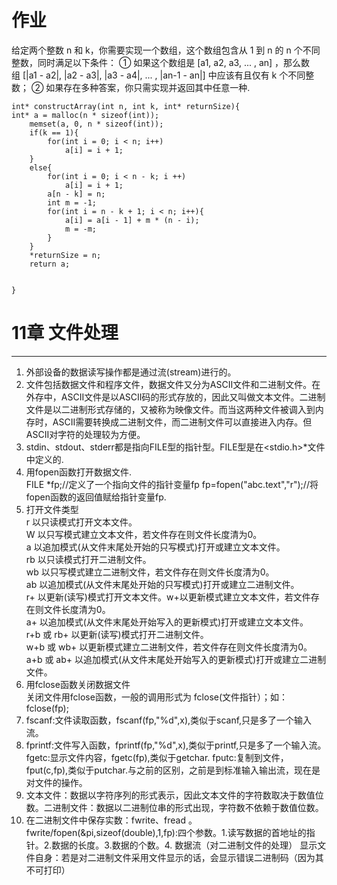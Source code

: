 # 作业
给定两个整数 n 和 k，你需要实现一个数组，这个数组包含从 1 到 n 的 n 个不同整数，同时满足以下条件：
① 如果这个数组是 [a1, a2, a3, ... , an] ，那么数组 [|a1 - a2|, |a2 - a3|, |a3 - a4|, ... , |an-1 - an|] 中应该有且仅有 k 个不同整数；
② 如果存在多种答案，你只需实现并返回其中任意一种.
```
int* constructArray(int n, int k, int* returnSize){
int* a = malloc(n * sizeof(int));
    memset(a, 0, n * sizeof(int));
    if(k == 1){
        for(int i = 0; i < n; i++)
            a[i] = i + 1;
    }
    else{
        for(int i = 0; i < n - k; i ++)
            a[i] = i + 1;
        a[n - k] = n;
        int m = -1;
        for(int i = n - k + 1; i < n; i++){
            a[i] = a[i - 1] + m * (n - i);
            m = -m;
        }
    }
    *returnSize = n;
    return a;


}
```
# 11章 文件处理
-------
1. 外部设备的数据读写操作都是通过流(stream)进行的。
2. 文件包括数据文件和程序文件，数据文件又分为ASCII文件和二进制文件。在外存中，ASCII文件是以ASCII码的形式存放的，因此又叫做文本文件。二进制文件是以二进制形式存储的，又被称为映像文件。而当这两种文件被调入到内存时，ASCII需要转换成二进制文件，而二进制文件可以直接进入内存。但ASCII对字符的处理较为方便。  
3. stdin、stdout、stderr都是指向FILE型的指针型。FILE型是在<stdio.h>*文件中定义的.
4. 用fopen函数打开数据文件.  
FILE *fp;//定义了一个指向文件的指针变量fp
fp=fopen("abc.text","r");//将fopen函数的返回值赋给指针变量fp.  
5. 打开文件类型  
r 以只读模式打开文本文件。  
W 以只写模式建立文本文件，若文件存在则文件长度清为0。  
a 以追加模式(从文件末尾处开始的只写模式)打开或建立文本文件。  
rb 以只读模式打开二进制文件。  
wb 以只写模式建立二进制文件，若文件存在则文件长度清为0。  
ab 以追加模式(从文件末尾处开始的只写模式)打开或建立二进制文件。  
r+ 以更新(读写)模式打开文本文件。w+以更新模式建立文本文件，若文件存在则文件长度清为0。  
a+ 以追加模式(从文件末尾处开始写入的更新模式)打开或建立文本文件。  
r+b 或 rb+ 以更新(读写)模式打开二进制文件。  
w+b 或 wb+ 以更新模式建立二进制文件，若文件存在则文件长度清为0。  
a+b 或 ab+ 以追加模式(从文件末尾处开始写入的更新模式)打开或建立二进制文件。 
6. 用fclose函数关闭数据文件  
关闭文件用fclose函数，一般的调用形式为
fclose(文件指针）；如：fclose(fp);  
7. fscanf:文件读取函数，fscanf(fp,"%d",x),类似于scanf,只是多了一个输入流。
8. fprintf:文件写入函数，fprintf(fp,"%d",x),类似于printf,只是多了一个输入流。
fgetc:显示文件内容，fgetc(fp),类似于getchar.
fputc:复制到文件，fput(c,fp),类似于putchar.与之前的区别，之前是到标准输入输出流，现在是对文件的操作。  
9. 文本文件：数据以字符序列的形式表示，因此文本文件的字符数取决于数值位数。二进制文件：数据以二进制位串的形式出现，字符数不依赖于数值位数。  
10. 在二进制文件中保存实数：fwrite、fread 。  
fwrite/fopen(&pi,sizeof(double),1,fp):四个参数。1.读写数据的首地址的指针。2.数据的长度。3.数据的个数。4. 数据流（对二进制文件的处理）
显示文件自身：若是对二进制文件采用文件显示的话，会显示错误二进制码（因为其不可打印）

